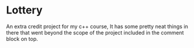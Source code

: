 # Lottery
An extra credit project for my c++ course, It has some pretty neat things in there that went beyond the scope of the project included in the comment block on top.

